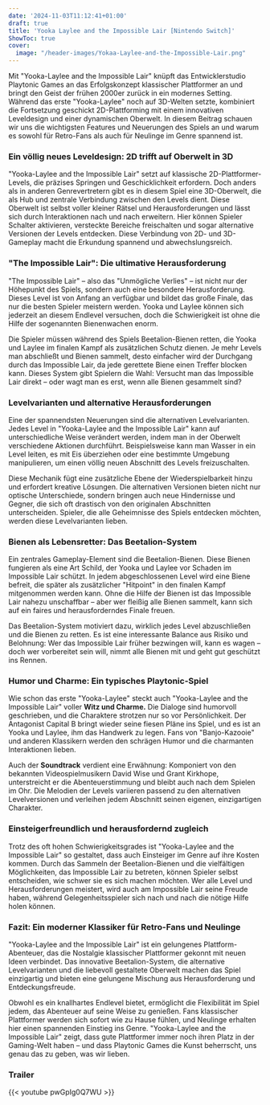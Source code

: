 ```yaml
---
date: '2024-11-03T11:12:41+01:00'
draft: true
title: 'Yooka Laylee and the Impossible Lair [Nintendo Switch]'
ShowToc: true
cover:
  image: "/header-images/Yokaa-Laylee-and-the-Impossible-Lair.png"
---
```


Mit "Yooka-Laylee and the Impossible Lair" knüpft das Entwicklerstudio Playtonic Games an das Erfolgskonzept klassischer Plattformer an und bringt den Geist der frühen 2000er zurück in ein modernes Setting. Während das erste "Yooka-Laylee" noch auf 3D-Welten setzte, kombiniert die Fortsetzung geschickt 2D-Plattforming mit einem innovativen Leveldesign und einer dynamischen Oberwelt. In diesem Beitrag schauen wir uns die wichtigsten Features und Neuerungen des Spiels an und warum es sowohl für Retro-Fans als auch für Neulinge im Genre spannend ist.

### Ein völlig neues Leveldesign: 2D trifft auf Oberwelt in 3D
"Yooka-Laylee and the Impossible Lair" setzt auf klassische 2D-Plattformer-Levels, die präzises Springen und Geschicklichkeit erfordern. Doch anders als in anderen Genrevertretern gibt es in diesem Spiel eine 3D-Oberwelt, die als Hub und zentrale Verbindung zwischen den Levels dient. Diese Oberwelt ist selbst voller kleiner Rätsel und Herausforderungen und lässt sich durch Interaktionen nach und nach erweitern. Hier können Spieler Schalter aktivieren, versteckte Bereiche freischalten und sogar alternative Versionen der Levels entdecken. Diese Verbindung von 2D- und 3D-Gameplay macht die Erkundung spannend und abwechslungsreich.

### "The Impossible Lair": Die ultimative Herausforderung
"The Impossible Lair" – also das "Unmögliche Verlies" – ist nicht nur der Höhepunkt des Spiels, sondern auch eine besondere Herausforderung. Dieses Level ist von Anfang an verfügbar und bildet das große Finale, das nur die besten Spieler meistern werden. Yooka und Laylee können sich jederzeit an diesem Endlevel versuchen, doch die Schwierigkeit ist ohne die Hilfe der sogenannten Bienenwachen enorm.

Die Spieler müssen während des Spiels Beetalion-Bienen retten, die Yooka und Laylee im finalen Kampf als zusätzlichen Schutz dienen. Je mehr Levels man abschließt und Bienen sammelt, desto einfacher wird der Durchgang durch das Impossible Lair, da jede gerettete Biene einen Treffer blocken kann. Dieses System gibt Spielern die Wahl: Versucht man das Impossible Lair direkt – oder wagt man es erst, wenn alle Bienen gesammelt sind?

### Levelvarianten und alternative Herausforderungen
Eine der spannendsten Neuerungen sind die alternativen Levelvarianten. Jedes Level in "Yooka-Laylee and the Impossible Lair" kann auf unterschiedliche Weise verändert werden, indem man in der Oberwelt verschiedene Aktionen durchführt. Beispielsweise kann man Wasser in ein Level leiten, es mit Eis überziehen oder eine bestimmte Umgebung manipulieren, um einen völlig neuen Abschnitt des Levels freizuschalten.

Diese Mechanik fügt eine zusätzliche Ebene der Wiederspielbarkeit hinzu und erfordert kreative Lösungen. Die alternativen Versionen bieten nicht nur optische Unterschiede, sondern bringen auch neue Hindernisse und Gegner, die sich oft drastisch von den originalen Abschnitten unterscheiden. Spieler, die alle Geheimnisse des Spiels entdecken möchten, werden diese Levelvarianten lieben.

### Bienen als Lebensretter: Das Beetalion-System
Ein zentrales Gameplay-Element sind die Beetalion-Bienen. Diese Bienen fungieren als eine Art Schild, der Yooka und Laylee vor Schaden im Impossible Lair schützt. In jedem abgeschlossenen Level wird eine Biene befreit, die später als zusätzlicher "Hitpoint" in den finalen Kampf mitgenommen werden kann. Ohne die Hilfe der Bienen ist das Impossible Lair nahezu unschaffbar – aber wer fleißig alle Bienen sammelt, kann sich auf ein faires und herausforderndes Finale freuen.

Das Beetalion-System motiviert dazu, wirklich jedes Level abzuschließen und die Bienen zu retten. Es ist eine interessante Balance aus Risiko und Belohnung: Wer das Impossible Lair früher bezwingen will, kann es wagen – doch wer vorbereitet sein will, nimmt alle Bienen mit und geht gut geschützt ins Rennen.

### Humor und Charme: Ein typisches Playtonic-Spiel
Wie schon das erste "Yooka-Laylee" steckt auch "Yooka-Laylee and the Impossible Lair" voller **Witz und Charme.** Die Dialoge sind humorvoll geschrieben, und die Charaktere strotzen nur so vor Persönlichkeit. Der Antagonist Capital B bringt wieder seine fiesen Pläne ins Spiel, und es ist an Yooka und Laylee, ihm das Handwerk zu legen. Fans von "Banjo-Kazooie" und anderen Klassikern werden den schrägen Humor und die charmanten Interaktionen lieben.

Auch der **Soundtrack** verdient eine Erwähnung: Komponiert von den bekannten Videospielmusikern David Wise und Grant Kirkhope, unterstreicht er die Abenteuerstimmung und bleibt auch nach dem Spielen im Ohr. Die Melodien der Levels variieren passend zu den alternativen Levelversionen und verleihen jedem Abschnitt seinen eigenen, einzigartigen Charakter.

### Einsteigerfreundlich und herausfordernd zugleich
Trotz des oft hohen Schwierigkeitsgrades ist "Yooka-Laylee and the Impossible Lair" so gestaltet, dass auch Einsteiger im Genre auf ihre Kosten kommen. Durch das Sammeln der Beetalion-Bienen und die vielfältigen Möglichkeiten, das Impossible Lair zu betreten, können Spieler selbst entscheiden, wie schwer sie es sich machen möchten. Wer alle Level und Herausforderungen meistert, wird auch am Impossible Lair seine Freude haben, während Gelegenheitsspieler sich nach und nach die nötige Hilfe holen können.

### Fazit: Ein moderner Klassiker für Retro-Fans und Neulinge
"Yooka-Laylee and the Impossible Lair" ist ein gelungenes Plattform-Abenteuer, das die Nostalgie klassischer Plattformer gekonnt mit neuen Ideen verbindet. Das innovative Beetalion-System, die alternative Levelvarianten und die liebevoll gestaltete Oberwelt machen das Spiel einzigartig und bieten eine gelungene Mischung aus Herausforderung und Entdeckungsfreude.

Obwohl es ein knallhartes Endlevel bietet, ermöglicht die Flexibilität im Spiel jedem, das Abenteuer auf seine Weise zu genießen. Fans klassischer Plattformer werden sich sofort wie zu Hause fühlen, und Neulinge erhalten hier einen spannenden Einstieg ins Genre. "Yooka-Laylee and the Impossible Lair" zeigt, dass gute Plattformer immer noch ihren Platz in der Gaming-Welt haben – und dass Playtonic Games die Kunst beherrscht, uns genau das zu geben, was wir lieben.

### Trailer
{{< youtube pwGpIg0Q7WU >}}